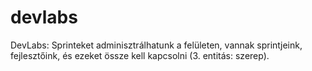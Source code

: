# devlabs
DevLabs: Sprinteket adminisztrálhatunk a felületen, vannak sprintjeink, fejlesztőink, és ezeket össze kell kapcsolni (3. entitás: szerep).
